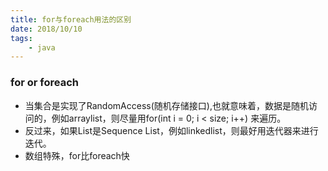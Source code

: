 ```yaml
---
title: for与foreach用法的区别
date: 2018/10/10
tags: 
    - java
---
```


### for or foreach

* 当集合是实现了RandomAccess(随机存储接口),也就意味着，数据是随机访问的，例如arraylist，则尽量用for(int i = 0; i < size; i++) 来遍历。
* 反过来，如果List是Sequence List，例如linkedlist，则最好用迭代器来进行迭代。
* 数组特殊，for比foreach快